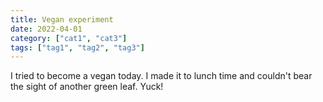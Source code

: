 ```yaml
---
title: Vegan experiment
date: 2022-04-01
category: ["cat1", "cat3"]
tags: ["tag1", "tag2", "tag3"]
---
```

I tried to become a vegan today. I made it to lunch time and couldn't bear the
sight of another green leaf. Yuck!